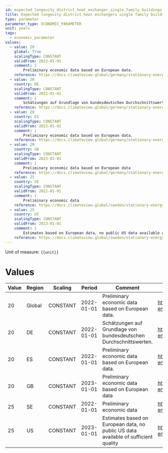 ```yaml
---
id: expected_longevity_district_heat_exchanger_single_family_buildings
title: Expected longevity district heat exchangers single family buildings
type: parameter
parameter_type: ECONOMIC_PARAMETER
unit: years
tags:
  - economic_parameter
values:
  - value: 20
    global: True
    scalingType: CONSTANT
    validFrom: 2022-01-01
    comment: |
        Preliminary economic data based on European data.
    reference: https://docs.climateview.global/germany/stationary-energy/economic-data/dh_germany/
  - value: 20
    country: DE
    scalingType: CONSTANT
    validFrom: 2022-01-01
    comment: |
        Schätzungen auf Grundlage von bundesdeutschen Durchschnittswerten.
    reference: https://docs.climateview.global/germany/stationary-energy/economic-data/dh_germany/
  - value: 20
    country: ES
    scalingType: CONSTANT
    validFrom: 2022-01-01
    comment: |
        Preliminary economic data based on European data.
    reference: https://docs.climateview.global/germany/stationary-energy/economic-data/dh_germany/
  - value: 20
    country: GB
    scalingType: CONSTANT
    validFrom: 2023-01-01
    comment: |
        Preliminary economic data based on European data
    reference: https://docs.climateview.global/germany/stationary-energy/economic-data/dh_germany/
  - value: 25
    country: SE
    scalingType: CONSTANT
    validFrom: 2022-01-01
    comment: |
        Preliminary economic data
    reference: https://docs.climateview.global/sweden/stationary-energy/economic-data/district_heat/
  - value: 25
    country: US
    scalingType: CONSTANT
    validFrom: 2023-01-01
    comment: |
        Estimates based on European data, no public US data available of sufficient quality
    reference: https://docs.climateview.global/sweden/stationary-energy/economic-data/district_heat/
---
```



Unit of measure: `{{unit}}`


# Values


| Value | Region | Scaling | Period | Comment | Reference |
|-------|--------|---------|--------|---------|-----------|
| 20 | Global | CONSTANT | 2022-01-01 | Preliminary economic data based on European data. | https://docs.climateview.global/germany/stationary-energy/economic-data/dh_germany/ |
| 20 | DE | CONSTANT | 2022-01-01 | Schätzungen auf Grundlage von bundesdeutschen Durchschnittswerten. | https://docs.climateview.global/germany/stationary-energy/economic-data/dh_germany/ |
| 20 | ES | CONSTANT | 2022-01-01 | Preliminary economic data based on European data. | https://docs.climateview.global/germany/stationary-energy/economic-data/dh_germany/ |
| 20 | GB | CONSTANT | 2023-01-01 | Preliminary economic data based on European data | https://docs.climateview.global/germany/stationary-energy/economic-data/dh_germany/ |
| 25 | SE | CONSTANT | 2022-01-01 | Preliminary economic data | https://docs.climateview.global/sweden/stationary-energy/economic-data/district_heat/ |
| 25 | US | CONSTANT | 2023-01-01 | Estimates based on European data, no public US data available of sufficient quality | https://docs.climateview.global/sweden/stationary-energy/economic-data/district_heat/ |


